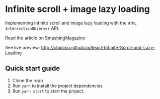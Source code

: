 # Infinite scroll + image lazy loading

Implementing infinite scroll and image lazy loading with the `HTML` `IntersectionObserver` API.

Read the article on [SmashingMagazine](https://www.smashingmagazine.com/2020/03/infinite-scroll-lazy-image-loading-react/)

See live preview: <http://chidimo.github.io/React-Infinite-Scroll-and-Lazy-Loading>

## Quick start guide

1. Clone the repo
1. Run `yarn` to install the project dependencies
1. Run `yarn start` to start the project.
